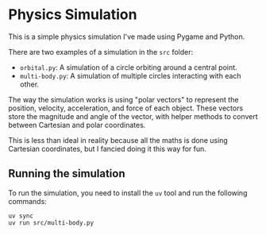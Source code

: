 # Physics Simulation

This is a simple physics simulation I've made using Pygame and Python.

There are two examples of a simulation in the `src` folder:

-   `orbital.py`: A simulation of a circle orbiting around a central point.
-   `multi-body.py`: A simulation of multiple circles interacting with each other.

The way the simulation works is using "polar vectors" to represent the position, velocity, acceleration, and force of each object. These vectors store the magnitude and angle of the vector, with helper methods to convert between Cartesian and polar coordinates.

This is less than ideal in reality because all the maths is done using Cartesian coordinates, but I fancied doing it this way for fun.

## Running the simulation

To run the simulation, you need to install the `uv` tool and run the following commands:

```
uv sync
uv run src/multi-body.py
```
